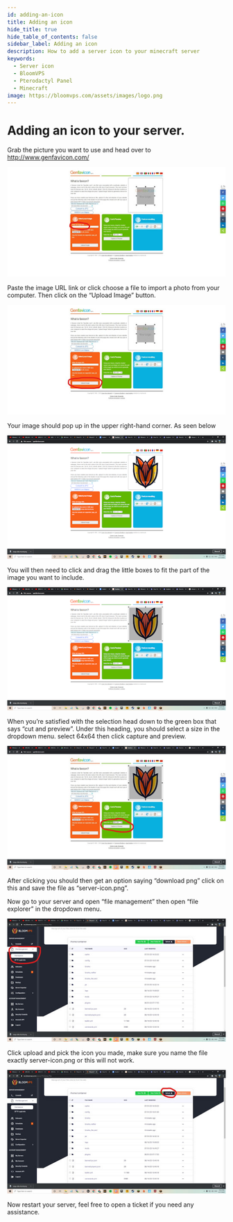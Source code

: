 ```yaml
---
id: adding-an-icon
title: Adding an icon
hide_title: true
hide_table_of_contents: false
sidebar_label: Adding an icon
description: How to add a server icon to your minecraft server
keywords:
  - Server icon
  - BloomVPS
  - Pterodactyl Panel
  - Minecraft
image: https://bloomvps.com/assets/images/logo.png
---
```

# Adding an icon to your server.

Grab the picture you want to use and head over to http://www.genfavicon.com/

![BloomVPS 2FA](../static/img/adding-an-icon/adding-an-icon1.png)

Paste the image URL link or click choose a file to import a photo from your computer.
Then click on the “Upload Image” button.

![BloomVPS 2FA](../static/img/adding-an-icon/adding-an-icon2.png)

Your image should pop up in the upper right-hand corner. As seen below

![BloomVPS 2FA](../static/img/adding-an-icon/adding-an-icon3.png)

You will then need to click and drag the little boxes to fit the part of the image you want to include.

![BloomVPS 2FA](../static/img/adding-an-icon/adding-an-icon4.png)

When you’re satisfied with the selection head down to the green box that says “cut and preview”. Under this heading, you should select a size in the dropdown menu. select 64x64 then click capture and preview.

![BloomVPS 2FA](../static/img/adding-an-icon/adding-an-icon5.png)


After clicking you should then get an option saying “download png” click on this and save the file as “server-icon.png”. 

Now go to your server and open “file management” then open “file explorer” in the dropdown menu.

![BloomVPS 2FA](../static/img/adding-an-icon/adding-an-icon6.png)

Click upload and pick the icon you made, make sure you name the file exactly server-icon.png or this will not work.

![BloomVPS 2FA](../static/img/adding-an-icon/adding-an-icon7.png)


Now restart your server, feel free to open a ticket if you need any assistance. 



